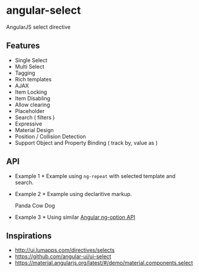 # angular-select

AngularJS select directive

## Features

- Single Select
- Multi Select
- Tagging
- Rich templates
- AJAX
- Item Locking
- Item Disabling
- Allow clearing
- Placeholder
- Search ( filters )
- Expressive
- Material Design
- Position / Collision Detection
- Support Object and Property Binding ( track by, value as )

## API

* Example 1 *
Example using `ng-repeat` with selected template and search.

  <selector ng-model="myModel" disabled="!ctrl.isEnabled">
    <selector-selected locked="$selected.locked">
      <span ng-bind-html="$selected.name"></span>
    </selector-selected>
    <selector-search placeholder="Select something..."></selector-search>
    <selector-choice value="row.value" ng-repeat="row in rows" disabled="row.disabled">
      <span ng-bind-html="row.name | highlight: search"></div>
    </selector-choice>
  </selector>

* Example 2 *
Example using declaritive markup.
  
  <selector ng-model="myModel" disabled="!ctrl.isEnabled">
    <selector-selected locked="$selected.locked">
      <span ng-bind-html="$selected.name"></span>
    </selector-selected>
    <selector-choice value="panda">Panda</selector-choice>
    <selector-choice value="cow">Cow</selector-choice>
    <selector-choice value="dog">Dog</selector-choice>
  </selector>

* Example 3 *
Using similar [Angular ng-option API](https://docs.angularjs.org/api/ng/directive/ngOptions)

<selector ng-model="myColor"
  selector-choices="color.name group by color.shade disable when color.notAnOption for color in colors">
</selector>

## Inspirations

- http://ui.lumapps.com/directives/selects
- https://github.com/angular-ui/ui-select
- https://material.angularjs.org/latest/#/demo/material.components.select
